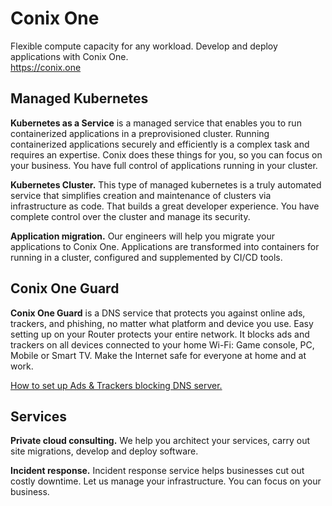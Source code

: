 # Conix One
Flexible compute capacity for any workload. Develop and deploy applications with Conix One.  
https://conix.one

## Managed Kubernetes

  **Kubernetes as a Service** is a managed service that enables you to run containerized applications in a preprovisioned 
  cluster. Running containerized applications securely and efficiently is a complex task and requires an expertise. 
  Conix does these things for you, so you can focus on your business. You have full control of applications running in 
  your cluster.  

  **Kubernetes Cluster.** This type of managed kubernetes is a truly automated service that simplifies creation and maintenance 
  of clusters via infrastructure as code. That builds a great developer experience. You have complete control over the cluster 
  and manage its security.  

  **Application migration.** Our engineers will help you migrate your applications to Conix One. Applications are transformed 
  into containers for running in a cluster, configured and supplemented by CI/CD tools.

## Conix One Guard

  **Conix One Guard** is a DNS service that protects you against online ads, trackers, and phishing, no matter what platform 
  and device you use. Easy setting up on your Router protects your entire network. It blocks ads and trackers on all devices 
  connected to your home Wi-Fi: Game console, PC, Mobile or Smart TV. Make the Internet safe for everyone at home and at work.  

  [How to set up Ads & Trackers blocking DNS server.](https://www.conix.one/products/guard-setup)

## Services

  **Private cloud consulting.** We help you architect your services, carry out site migrations, develop and deploy software.  

  **Incident response.** Incident response service helps businesses cut out costly downtime. Let us manage your infrastructure. 
  You can focus on your business.
